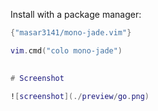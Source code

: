 Install with a package manager:
```lua
{"masar3141/mono-jade.vim"}

vim.cmd("colo mono-jade")
    

# Screenshot

![screenshot](./preview/go.png)
